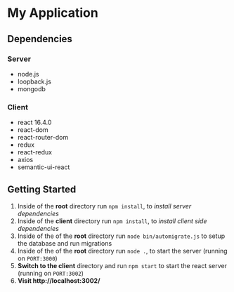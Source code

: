 # My Application

## Dependencies

### Server
  * node.js
  * loopback.js
  * mongodb

### Client

  * react 16.4.0
  * react-dom
  * react-router-dom
  * redux
  * react-redux
  * axios
  * semantic-ui-react

## Getting Started

1. Inside of the **root** directory run `npm install`, to *install server dependencies*
2. Inside of the **client** directory run `npm install`, to *install client side dependencies*
3. Inside of the of the **root** directory run `node bin/automigrate.js` to setup the database and run migrations
4. Inside of the of the **root** directory run `node .`, to start the server (running on `PORT:3000`)
5. **Switch to the client** directory and run `npm start` to start the react server (running on `PORT:3002`)
6. **Visit http://localhost:3002/**